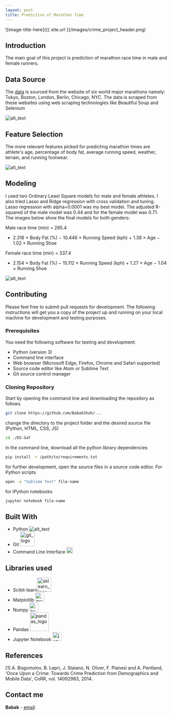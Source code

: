 ```yaml
---
layout: post
title: Prediction of Marathon Time
---
```


<!--<p align="center">
	<img src="{{site.url}}/assets/project_crime/crime_project_header.png" alt="header_image" width="100%"> 
</p>-->

![image-title-here]({{ site.url }}/images/crime_project_header.png)
<!--![My helpful screenshot]({{ "../assets/project_crime/crime_project_header.png" | absolute_url }})-->

## Introduction

The main goal of this project is prediction of marathon race time in male and female runners. 

## Data Source

The <a href="https://data.cityofchicago.org/Public-Safety/Crimes-2001-to-present/ijzp-q8t2/data" target="_blank">data</a> is sourced from the website of six world major marathons namely: Tokyo, Boston, London, Berlin, Chicago, NYC. The data is scraped from these websites using web scraping technologies like Beautiful Soup and Selenium

<!--
<img src="../images/readme/crime_project_data.png" alt="header_image" width="100%"> 
-->
![alt_text](../images/readme/crime_project_data.png)

<!--### Data pre-processing

Data was cleaned and preprocessed before modeling. Dropped the duplicates, the NA values. Also parsed the date column single date and time stamp and broke it into components (year, month, day, hour, minute). Also, used label encoder function to one hot encode the arrest labels.

### Data balancing

From the 350K crime reports, in only about 68K the arrest was made (arrest == True) and the rest no arrest was made. Since the classification is on arrest made or not, it's important to balance the data so there are similar counts for each class. This was done using a combination of over- and under-sampling. There are systematic algorithms that you can use to generate synthetic samples available in sklearn library. I used SMOTENN or the Synthetic Minority Over-sampling Technique. 

### Data train and test split

The data was split into training and testing sets. 80% of data assigned for learning and training and the remaining 20% of data assigned for testing purposes.-->

## Feature Selection

The more relevant features picked for predicting marathon times are athlete's age, percentage of body fat, average running speed, weather, terrain, and running footwear. 
<!--
<img src="../images/readme/crime_project_features.png" alt="header_image" width="100%">
-->
![alt_text](../images/readme/crime_project_features.png)

## Modeling

I used two Ordinary Least Square models for male and female athletes. I also tried Lasso and Ridge regression with cross validation and tuning. Lasso regression with alpha=0.0001 was my best model. The adjusted R-squared of the male model was 0.44 and for the female model was 0.71. The images below show the final models for both genders:

Male race time (min) = 285.4 
+ 2.316 × Body Fat (%) 
− 10.446 × Running Speed (kph) + 1.38 × Age 
− 1.02 × Running Shoe

Female race time (min) = 337.4 
+ 2.154 × Body Fat (%) 
− 15.112 × Running Speed (kph) + 1.27 × Age 
− 1.04 × Running Shoe


<!--
<img src="../images/readme/crime_project_models.png" alt="header_image" width="100%"> 
-->
![alt_text](../images/readme/crime_project_models.png)

## Contributing

Please feel free to submit pull requests for development. The following instructions will get you a copy of the project up and running on your local machine for development and testing purposes.

### Prerequisites

You need the following software for testing and development:

- Python (version 3)
- Command line interface
- Web browser (Microsoft Edge, Firefox, Chrome and Safari supported)
- Source code editor like Atom or Sublime Text
- Git source control manager

### Cloning Repository

Start by opening the command line and downloading the repository as follows

```bash
git clone https://github.com/BabakShah/...
```

change the directory to the project folder and the desired source file (Python, HTML, CSS, JS)

```bash
cd ./DS-Saf
```

in the command line, download all the python library dependencies

```bash
pip install -r /path/to/requirements.txt
```

for further development, open the source files in a source code editor. For Python scripts

```bash
open -a "Sublime Text" file-name
```

for IPython notebooks

```bash
jupyter notebook file-name
```


## Built With

* Python  <!--<img src="../images//readme/python_logo.svg?raw=true" alt="python_logo" width="20px">--> ![alt_text](../images//readme/python_logo.svg?raw=true?width=20px)
* Git <img src="../images//readme/git.png?raw=true" alt="git_logo" width="45px">
* Command Line Interface <img src="../images//readme/terminal.png?raw=true" alt="cli_logo" width="20px">

## Libraries used

* Scikit-learn<img src="../images//readme/sklearn.png?raw=true" alt="sklearn_logo" width="44px">
* Matplotlib <img src="../images//readme/matplotlib_logo.svg?raw=true" alt="matplotlib_logo" width="28px">
* Numpy <img src="../images/readme/numpy_logo.png?raw=true" alt="numpy_logo" width="28px">
* Pandas <img src="../images/readme/pandas.png?raw=true" alt="pandas_logo" width="58px">
* Jupyter Notebook <img src="../images/readme/jupyter.png?raw=true" alt="jupyter_logo" width="28px">

## References
[1] A.  Bogomolov,  B.  Lepri,  J.  Staiano,  N.  Oliver,  F.  Pianesi  and  A.  Pentland,  'Once  Upon  a  Crime: Towards Crime Prediction from Demographics and Mobile Data', CoRR, vol. 14092983, 2014. 

## Contact me
**Babak** - [email](shahianb@gmail.com)

<!--## Acknowledgments
* Hat tip to anyone who's code was used
* Inspiration
* etc-->


